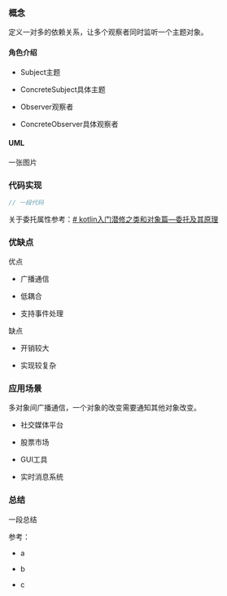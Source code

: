 ### 概念

定义一对多的依赖关系，让多个观察者同时监听一个主题对象。

#### 角色介绍

- Subject主题

- ConcreteSubject具体主题

- Observer观察者

- ConcreteObserver具体观察者

#### UML

一张图片

### 代码实现

```kt
// 一段代码
```

关于委托属性参考：[# kotlin入门潜修之类和对象篇—委托及其原理](https://www.jianshu.com/p/aedc1174d798)

### 优缺点

优点

- 广播通信

- 低耦合

- 支持事件处理

缺点

- 开销较大

- 实现较复杂

### 应用场景

多对象间广播通信，一个对象的改变需要通知其他对象改变。

- 社交媒体平台

- 股票市场

- GUI工具

- 实时消息系统



### 总结

一段总结

参考：

- a

- b

- c
